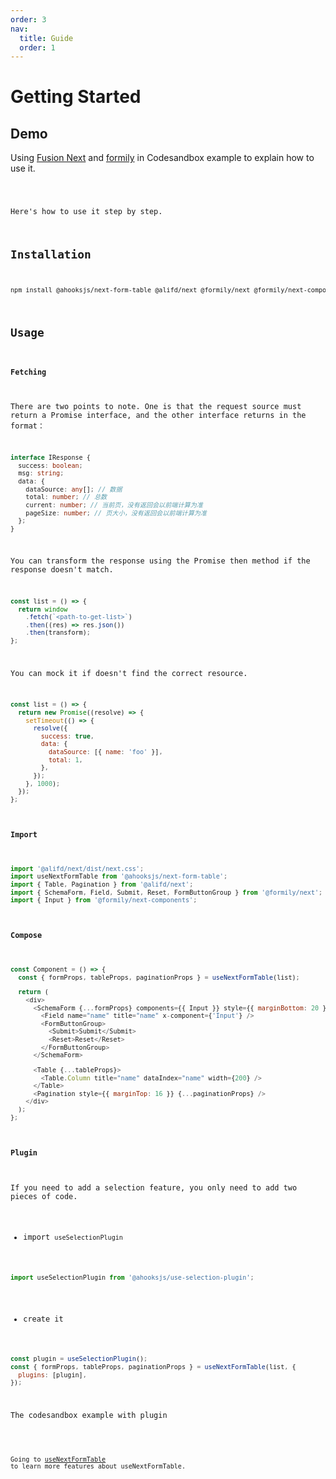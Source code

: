 ```yaml
---
order: 3
nav:
  title: Guide
  order: 1
---
```


# Getting Started

## Demo

Using [Fusion Next](https://fusion.design/pc/component/doc/102) and [formily](https://formilyjs.org/) in Codesandbox example to explain how to use it.

<code src="./demo.tsx" inline />

Here's how to use it step by step.

## Installation

```sh
npm install @ahooksjs/next-form-table @alifd/next @formily/next @formily/next-components --save
```

## Usage

#### Fetching

There are two points to note. One is that the request source must return a Promise interface, and the other interface returns in the format：

```ts
interface IResponse {
  success: boolean;
  msg: string;
  data: {
    dataSource: any[]; // 数据
    total: number; // 总数
    current: number; // 当前页，没有返回会以前端计算为准
    pageSize: number; // 页大小，没有返回会以前端计算为准
  };
}
```

You can transform the response using the Promise then method if the response doesn't match.

```js
const list = () => {
  return window
    .fetch(`<path-to-get-list>`)
    .then((res) => res.json())
    .then(transform);
};
```

You can mock it if doesn't find the correct resource.

```js
const list = () => {
  return new Promise((resolve) => {
    setTimeout(() => {
      resolve({
        success: true,
        data: {
          dataSource: [{ name: 'foo' }],
          total: 1,
        },
      });
    }, 1000);
  });
};
```

#### Import

```js
import '@alifd/next/dist/next.css';
import useNextFormTable from '@ahooksjs/next-form-table';
import { Table, Pagination } from '@alifd/next';
import { SchemaForm, Field, Submit, Reset, FormButtonGroup } from '@formily/next';
import { Input } from '@formily/next-components';
```

#### Compose

```js
const Component = () => {
  const { formProps, tableProps, paginationProps } = useNextFormTable(list);

  return (
    <div>
      <SchemaForm {...formProps} components={{ Input }} style={{ marginBottom: 20 }} inline>
        <Field name="name" title="name" x-component={'Input'} />
        <FormButtonGroup>
          <Submit>Submit</Submit>
          <Reset>Reset</Reset>
        </FormButtonGroup>
      </SchemaForm>

      <Table {...tableProps}>
        <Table.Column title="name" dataIndex="name" width={200} />
      </Table>
      <Pagination style={{ marginTop: 16 }} {...paginationProps} />
    </div>
  );
};
```

#### Plugin

If you need to add a selection feature, you only need to add two pieces of code.

- import `useSelectionPlugin`

```js
import useSelectionPlugin from '@ahooksjs/use-selection-plugin';
```

- create it

```js
const plugin = useSelectionPlugin();
const { formProps, tableProps, paginationProps } = useNextFormTable(list, {
  plugins: [plugin],
});
```

The codesandbox example with plugin

<code src="./demo1.tsx" inline />

Going to [useNextFormTable](../hooks/next/next-form-table) to learn more features about useNextFormTable.